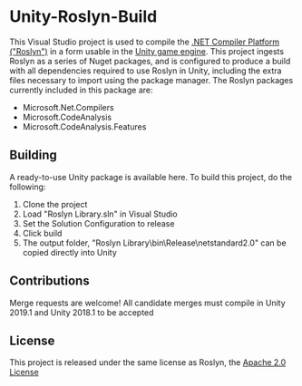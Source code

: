 # Unity-Roslyn-Build
This Visual Studio project is used to compile the [.NET Compiler Platform ("Roslyn")](https://github.com/dotnet/roslyn) in a form usable in the [Unity game engine](https://unity.com/). This project ingests Roslyn as a series of Nuget packages, and is configured to produce a build with all dependencies required to use Roslyn in Unity, including the extra files necessary to import using the package manager. The Roslyn packages currently included in this package are:
* Microsoft.Net.Compilers
* Microsoft.CodeAnalysis
* Microsoft.CodeAnalysis.Features

## Building
A ready-to-use Unity package is available here. To build this project, do the following:
1. Clone the project
2. Load "Roslyn Library.sln" in Visual Studio
3. Set the Solution Configuration to release
4. Click build
6. The output folder, "Roslyn Library\bin\Release\netstandard2.0" can be copied directly into Unity

## Contributions
Merge requests are welcome! All candidate merges must compile in Unity 2019.1 and Unity 2018.1 to be accepted

## License
This project is released under the same license as Roslyn, the [Apache 2.0 License](https://github.com/mwahnish/Unity-Roslyn-Build/blob/master/LICENSE)
